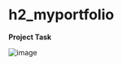 # h2_myportfolio
  **Project Task**
  
  ![image](https://user-images.githubusercontent.com/98142990/156300715-65f765e4-e147-43a0-840e-7ad6b19e4d49.png)
